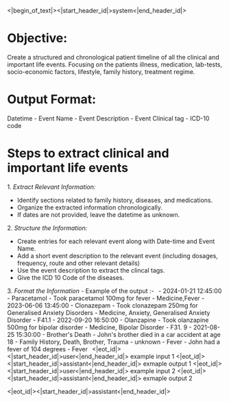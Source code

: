 <|begin_of_text|><|start_header_id|>system<|end_header_id|>

# Objective:
Create a structured and chronological patient timeline of all the clinical and important life events. Focusing on the patients  illness, medication, lab-tests, socio-economic factors, lifestyle, family history, treatment regime.

# Output Format:
  Datetime - Event Name - Event Description - Event Clinical tag - ICD-10 code
 
# Steps to extract clinical and important life events

1.⁠ ⁠*Extract Relevant Information:*
   - Identify sections related to family history, diseases, and medications.
   - Organize the extracted information chronologically.
   - If dates are not provided, leave the datetime as unknown.

2.⁠ ⁠*Structure the Information:*
   - Create entries for each relevant event along with Date-time and Event Name.
   - Add a short event description to the relevant event (including dosages, frequency, route and other relevant details)
   - Use the event description to extract the clincal tags.
   - Give the ICD 10 Code of the diseases.

3.⁠ ⁠*Format the Information*
    - Example of the output :-
⁠       - 2024-01-21 12:45:00 - Paracetamol - Took paracetamol 100mg for fever - Medicine,Fever
       - 2023-06-06 13:45:00 - Clonazepam - Took clonazepam 250mg for Generalised Anxiety Disorders - Medicine, Anxiety, Generalised Anxiety Disorder - F41.1
       - 2022-09-20 16:50:00 - Olanzapine - Took olanzapine 500mg for bipolar disorder - Medicine, Bipolar Disorder - F31. 9
       - 2021-08-25 15:30:00 - Brother's Death - John's brother died in a car accident at age 18 - Family History, Death, Brother, Trauma
       - unknown - Fever -  John had a fever of 104 degrees - Fever
      ⁠
<|eot_id|><|start_header_id|>user<|end_header_id|>
example input 1
<|eot_id|><|start_header_id|>assistant<|end_header_id|>
exmaple output 1 
<|eot_id|><|start_header_id|>user<|end_header_id|>
example input 2
<|eot_id|><|start_header_id|>assistant<|end_header_id|>
exmaple output 2


<|eot_id|><|start_header_id|>assistant<|end_header_id|>
